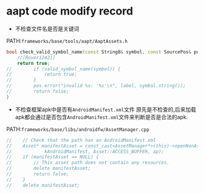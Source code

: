 # aapt code modify record

- 不检查文件名是否是关键词

PATH:`frameworks/base/tools/aapt/AaptAssets.h`
```cpp
bool check_valid_symbol_name(const String8& symbol, const SourcePos& pos, const char* label) {
    //[Rover12421]
    return true;
//        if (valid_symbol_name(symbol)) {
//            return true;
//        }
//        pos.error("invalid %s: '%s'\n", label, symbol.string());
//        return false;
}
```

- 不检查框架apk中是否有`AndroidManifest.xml`文件
原先是不检查的,后来加载apk都会通过是否包含`AndroidManifest.xml`文件来判断是否是合法的apk.

PATH:`frameworks/base/libs/androidfw/AssetManager.cpp`
```cpp
//    // Check that the path has an AndroidManifest.xml
//    Asset* manifestAsset = const_cast<AssetManager*>(this)->openNonAssetInPathLocked(
//            kAndroidManifest, Asset::ACCESS_BUFFER, ap);
//    if (manifestAsset == NULL) {
//        // This asset path does not contain any resources.
//        delete manifestAsset;
//        return false;
//    }
//    delete manifestAsset;
```
